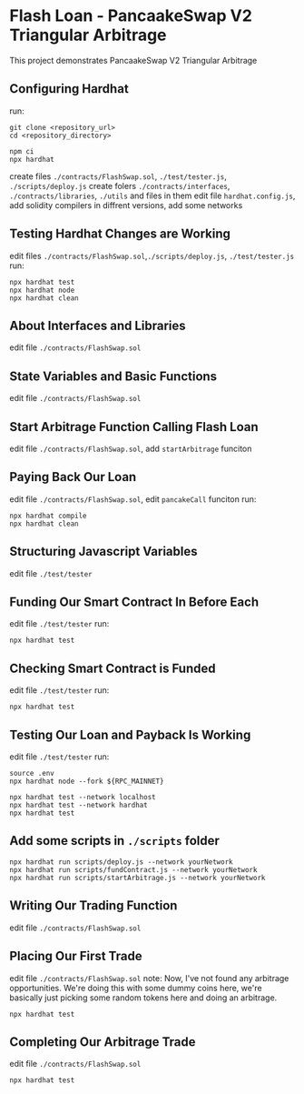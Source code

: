 # Flash Loan - PancaakeSwap V2 Triangular Arbitrage

This project demonstrates PancaakeSwap V2 Triangular Arbitrage

## Configuring Hardhat

run:

```shell
git clone <repository_url>
cd <repository_directory>
```

```shell
npm ci
npx hardhat
```

create files `./contracts/FlashSwap.sol`, `./test/tester.js`, `./scripts/deploy.js`
create folers `./contracts/interfaces`, `./contracts/libraries`, `./utils` and files in them
edit file `hardhat.config.js`, add solidity compilers in diffrent versions, add some networks

## Testing Hardhat Changes are Working

edit files `./contracts/FlashSwap.sol`,`./scripts/deploy.js`, `./test/tester.js`
run:

```shell
npx hardhat test
npx hardhat node
npx hardhat clean
```

## About Interfaces and Libraries

edit file `./contracts/FlashSwap.sol`

## State Variables and Basic Functions

edit file `./contracts/FlashSwap.sol`

## Start Arbitrage Function Calling Flash Loan

edit file `./contracts/FlashSwap.sol`, add `startArbitrage` funciton

## Paying Back Our Loan

edit file `./contracts/FlashSwap.sol`, edit `pancakeCall` funciton
run:

```shell
npx hardhat compile
npx hardhat clean
```

## Structuring Javascript Variables

edit file `./test/tester`

## Funding Our Smart Contract In Before Each

edit file `./test/tester`
run:

```shell
npx hardhat test
```

## Checking Smart Contract is Funded

edit file `./test/tester`
run:

```shell
npx hardhat test
```

## Testing Our Loan and Payback Is Working

edit file `./test/tester`
run:

```shell
source .env
npx hardhat node --fork ${RPC_MAINNET}
```

```shell
npx hardhat test --network localhost
npx hardhat test --network hardhat
npx hardhat test
```

## Add some scripts in `./scripts` folder

```shell
npx hardhat run scripts/deploy.js --network yourNetwork
npx hardhat run scripts/fundContract.js --network yourNetwork
npx hardhat run scripts/startArbitrage.js --network yourNetwork
```

## Writing Our Trading Function

edit file `./contracts/FlashSwap.sol`

## Placing Our First Trade

edit file `./contracts/FlashSwap.sol`
note: Now, I've not found any arbitrage opportunities. We're doing this with some dummy coins here, we're basically just picking some random tokens here and doing an arbitrage.

```shell
npx hardhat test
```

## Completing Our Arbitrage Trade

edit file `./contracts/FlashSwap.sol`

```shell
npx hardhat test
```
